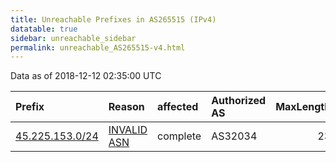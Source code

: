 ```yaml
---
title: Unreachable Prefixes in AS265515 (IPv4)
datatable: true
sidebar: unreachable_sidebar
permalink: unreachable_AS265515-v4.html
---
```


Data as of 2018-12-12 02:35:00 UTC


<div class="datatable-begin"></div>

| Prefix                                                   | Reason                                                                                                  | affected   | Authorized AS   |   MaxLength | Anchor                                         |   unreachable /24s |
|:---------------------------------------------------------|:--------------------------------------------------------------------------------------------------------|:-----------|:----------------|------------:|:-----------------------------------------------|-------------------:|
| [45.225.153.0/24](https://stat.ripe.net/45.225.153.0/24) | [INVALID ASN](https://rpki-validator.ripe.net/announcement-preview?asn=AS265515&prefix=45.225.153.0/24) | complete   | AS32034         |          23 | [LACNIC](unreachable_LACNIC_RPKI_Root-v4.html) |                  1 |

<div class="datatable-end"></div>
